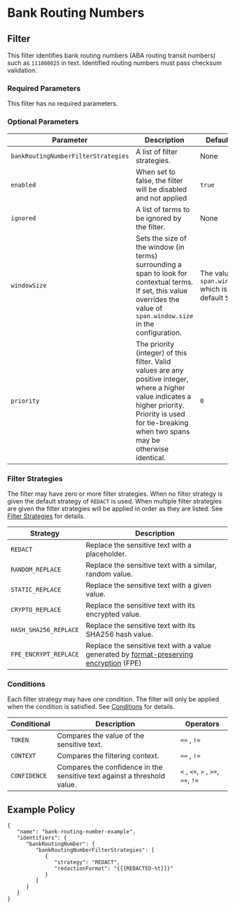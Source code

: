 # Bank Routing Numbers

## Filter

This filter identifies bank routing numbers (ABA routing transit numbers) such as `111000025` in text. Identified
routing numbers must pass checksum validation.

### Required Parameters

This filter has no required parameters.

### Optional Parameters

| Parameter                           | Description                                                                                                                                                                | Default Value                                            |
|-------------------------------------|----------------------------------------------------------------------------------------------------------------------------------------------------------------------------|----------------------------------------------------------|
| `bankRoutingNumberFilterStrategies` | A list of filter strategies.                                                                                                                                               | None                                                     |
| `enabled`                           | When set to false, the filter will be disabled and not applied                                                                                                             | `true`                                                   |
| `ignored`                           | A list of terms to be ignored by the filter.                                                                                                                               | None                                                     |
| `windowSize`                        | Sets the size of the window (in terms) surrounding a span to look for contextual terms. If set, this value overrides the value of `span.window.size` in the configuration. | The value of `span.window.size` which is by default `5`. |
| `priority`                          | The priority (integer) of this filter. Valid values are any positive integer, where a higher value indicates a higher priority. Priority is used for tie-breaking when two spans may be otherwise identical. | `0`           |

### Filter Strategies

The filter may have zero or more filter strategies. When no filter strategy is given the default strategy of `REDACT` is
used. When multiple filter strategies are given the filter strategies will be applied in order as they are listed.
See [Filter Strategies](#filter-strategies) for details.

| Strategy              | Description                                                                                                         |
|-----------------------|---------------------------------------------------------------------------------------------------------------------|
| `REDACT`              | Replace the sensitive text with a placeholder.                                                                      |
| `RANDOM_REPLACE`      | Replace the sensitive text with a similar, random value.                                                            |
| `STATIC_REPLACE`      | Replace the sensitive text with a given value.                                                                      |
| `CRYPTO_REPLACE`      | Replace the sensitive text with its encrypted value.                                                                |
| `HASH_SHA256_REPLACE` | Replace the sensitive text with its SHA256 hash value.                                                              |
| `FPE_ENCRYPT_REPLACE` | Replace the sensitive text with a value generated by [format-preserving encryption](filter-strategies.md#fpe) (FPE) |

### Conditions

Each filter strategy may have one condition. The filter will only be applied when the condition is satisfied.
See [Conditions](#conditions) for details.

| Conditional  | Description                                                              | Operators                          |
|--------------|--------------------------------------------------------------------------|------------------------------------|
| `TOKEN`      | Compares the value of the sensitive text.                                | `==` , `!=`                        |
| `CONTEXT`    | Compares the filtering context.                                          | `==` , `!=`                        |
| `CONFIDENCE` | Compares the confidence in the sensitive text against a threshold value. | `<` , `<=`, `>` , `>=`, `==`, `!=` |

## Example Policy

```
{
   "name": "bank-routing-number-example",
   "identifiers": {
      "bankRoutingNumber": {
         "bankRoutingNumberFilterStrategies": [
            {
               "strategy": "REDACT",
               "redactionFormat": "{{{REDACTED-%t}}}"
            }
         ]
      }
   }
}
```
